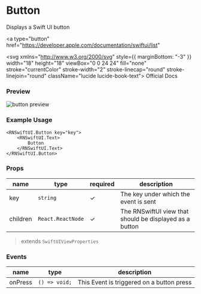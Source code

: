 # Button

Displays a Swift UI button

<a type="button" href="https://developer.apple.com/documentation/swiftui/list" 
>
<svg xmlns="http://www.w3.org/2000/svg" style={{  marginBottom: "-3"  }} width="18" height="18" viewBox="0 0 24 24" fill="none" stroke="currentColor" stroke-width="2" stroke-linecap="round" stroke-linejoin="round" className="lucide lucide-book-text"><path d="M4 19.5v-15A2.5 2.5 0 0 1 6.5 2H19a1 1 0 0 1 1 1v18a1 1 0 0 1-1 1H6.5a1 1 0 0 1 0-5H20"/><path d="M8 11h8"/><path d="M8 7h6"/></svg>
Official Docs
</a>


### Preview
<div style={{  width: "80%", minHeight: "20%", backgroundColor: "rgb(255, 255, 255)", border: "1px solid rgb(204, 204, 204)", borderRadius: 12, overflow: "hidden"  }}><div style={{  height: 30, backgroundColor: "rgb(240, 240, 240)", display: "flex", alignItems: "center", padding: "0px 10"  }}><div style={{  width: 12, height: 12, borderRadius: "50%", backgroundColor: "rgb(255, 95, 87)", marginRight: 5, display: "inline-block", marginLeft: 10 }}></div><div style={{  width: 12, height: 12, borderRadius: "50%", backgroundColor: "rgb(255, 189, 46)", marginRight: 5, display: "inline-block"  }}></div><div style={{  width: 12, height: 12, borderRadius: "50%", backgroundColor: "rgb(40, 201, 64)", marginRight: 5, display: "inline-block"  }}></div></div><div>


![button preview](@site/static/img/docs/button.png)


</div></div>


### Example Usage

```tsx
<RNSwiftUI.Button key="key">
    <RNSwiftUI.Text>
        Button
    </RNSwiftUI.Text>
</RNSwiftUI.Button>
```


### Props

| name | type | required | description | 
|------|------|----------|-------------|
|key|  `string`  |    ✓    |    The key under which the event is sent          |
|  children    |   `React.ReactNode`   |      ✓    |    The RNSwiftUI view that should be displayed as a button         |


> extends `SwiftUIViewProperties`

### Events
| name | type |  description | 
|------|------|-------------|
|onPress|  `() => void;`  |         This Event is triggered on a button press       |

